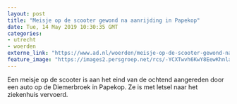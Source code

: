 ```yaml
---
layout: post
title: "Meisje op de scooter gewond na aanrijding in Papekop"
date: Tue, 14 May 2019 10:30:35 GMT
categories: 
- utrecht 
- woerden 
externe_link: "https://www.ad.nl/woerden/meisje-op-de-scooter-gewond-na-aanrijding-in-papekop~a8944084/"
feature_image: "https://images2.persgroep.net/rcs/-YCXTwvh6KwY8EewKhnlaGN0IqY/diocontent/148342979/_fitwidth/400/?appId=21791a8992982cd8da851550a453bd7f&quality=0.7"
---
```


Een meisje op de scooter is aan het eind van de ochtend aangereden door een auto op de Diemerbroek in Papekop. Ze is met letsel naar het ziekenhuis vervoerd.
